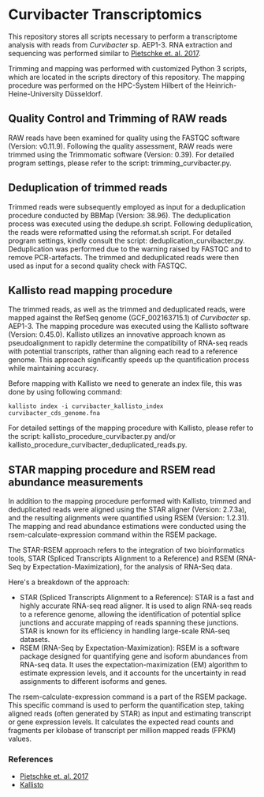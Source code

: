 # Curvibacter Transcriptomics

This repository stores all scripts necessary to perform a transcriptome analysis with reads from *Curvibacter* sp. AEP1-3.
RNA extraction and sequencing was performed similar to [Pietschke et. al. 2017](https://www.pnas.org/doi/10.1073/pnas.1706879114).

Trimming and mapping was performed with customized Python 3 scripts, which are located in the scripts directory of this repository.
The mapping procedure was performed on the HPC-System Hilbert of the Heinrich-Heine-University Düsseldorf.

## Quality Control and Trimming of RAW reads

RAW reads have been examined for quality using the FASTQC software (Version: v0.11.9). Following the quality assessment, RAW reads were trimmed using the Trimmomatic software (Version: 0.39). For detailed program settings, please refer to the script: trimming_curvibacter.py.

## Deduplication of trimmed reads

Trimmed reads were subsequently employed as input for a deduplication procedure conducted by BBMap (Version: 38.96). The deduplication process was executed using the dedupe.sh script. Following deduplication, the reads were reformatted using the reformat.sh script. For detailed program settings, kindly consult the script: deduplication_curvibacter.py.
Deduplication was performed due to the warning raised by FASTQC and to remove PCR-artefacts. The trimmed and deduplicated reads were then used as input for a second quality check with FASTQC.

## Kallisto read mapping procedure

The trimmed reads, as well as the trimmed and deduplicated reads, were mapped against the RefSeq genome (GCF_002163715.1) of *Curvibacter* sp. AEP1-3. The mapping procedure was executed using the Kallisto software (Version: 0.45.0).
Kallisto utilizes an innovative approach known as pseudoalignment to rapidly determine the compatibility of RNA-seq reads with potential transcripts, rather than aligning each read to a reference genome. This approach significantly speeds up the quantification process while maintaining accuracy.

Before mapping with Kallisto we need to generate an index file, this was done by using following command:

`kallisto index -i curvibacter_kallisto_index curvibacter_cds_genome.fna`

For detailed settings of the mapping procedure with Kallisto, please refer to the script: kallisto_procedure_curvibacter.py and/or kallisto_procedure_curvibacter_deduplicated_reads.py.

## STAR mapping procedure and RSEM read abundance measurements

In addition to the mapping procedure performed with Kallisto, trimmed and deduplicated reads were aligned using the STAR aligner (Version: 2.7.3a), and the resulting alignments were quantified using RSEM (Version: 1.2.31). The mapping and read abundance estimations were conducted using the rsem-calculate-expression command within the RSEM package.

The STAR-RSEM approach refers to the integration of two bioinformatics tools, STAR (Spliced Transcripts Alignment to a Reference) and RSEM (RNA-Seq by Expectation-Maximization), for the analysis of RNA-Seq data.

Here's a breakdown of the approach:

- STAR (Spliced Transcripts Alignment to a Reference): STAR is a fast and highly accurate RNA-seq read aligner. It is used to align RNA-seq reads to a reference genome, allowing the identification of potential splice junctions and accurate mapping of reads spanning these junctions. STAR is known for its efficiency in handling large-scale RNA-seq datasets.
- RSEM (RNA-Seq by Expectation-Maximization): RSEM is a software package designed for quantifying gene and isoform abundances from RNA-seq data. It uses the expectation-maximization (EM) algorithm to estimate expression levels, and it accounts for the uncertainty in read assignments to different isoforms and genes.

The rsem-calculate-expression command is a part of the RSEM package. This specific command is used to perform the quantification step, taking aligned reads (often generated by STAR) as input and estimating transcript or gene expression levels. It calculates the expected read counts and fragments per kilobase of transcript per million mapped reads (FPKM) values.

### References
- [Pietschke et. al. 2017](https://www.pnas.org/doi/10.1073/pnas.1706879114)
- [Kallisto](https://www.nature.com/articles/nbt.3519)
